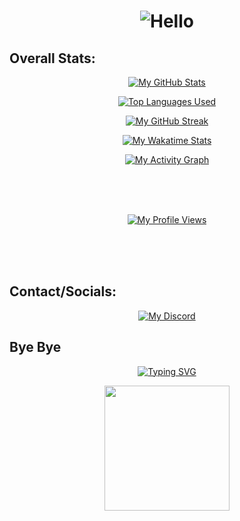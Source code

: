 <h1 align="center" href="https://github.com/bebe-Kexe"><img src="https://readme-typing-svg.demolab.com?font=Fira+Code&weight=700&size=29&duration=2000&pause=1000&color=27F4D2&center=true&vCenter=true&width=1000&lines=Welcome!;kexe+%3D+%22Cookies+In+English%22" alt="Hello" /></h1>

## Overall Stats:
<p align="center">
  <a href="https://github.com/bebe-Kexe">
    <img src="https://github-readme-stats.vercel.app/api?username=bebe-Kexe&show_icons=true&theme=tokyonight" alt="My GitHub Stats" />
  </a>
</p>
<p align="center">
  <a href="https://github.com/bebe-Kexe">
    <img src="https://github-readme-stats.vercel.app/api/top-langs/?username=bebe-Kexe&layout=compact&theme=tokyonight" alt="Top Languages Used" />
  </a>
</p>
<p align="center">
  <a href="https://github.com/bebe-Kexe">
    <img src="https://github-readme-streak-stats.herokuapp.com/?user=bebe-Kexe&theme=tokyonight" alt="My GitHub Streak" />
  </a>
</p>
<p align="center">
  <a href="https://github.com/bebe-Kexe">
    <img src="https://github-readme-stats.vercel.app/api/wakatime?username=bebe_kexe&theme=tokyonight" alt="My Wakatime Stats" />
  </a>
</p>
<p align="center">
  <a href="https://github.com/bebe-Kexe">
    <img src="https://github-readme-activity-graph.vercel.app/graph?username=bebe-Kexe&theme=tokyonight&bg_color=282A36&hide_border=true" alt="My Activity Graph" />
  </a>
</p>
<br>
<br>
<br>
<p align="center">
  <a href="https://github.com/bebe-Kexe">
    <img src="https://komarev.com/ghpvc/?username=bebe-Kexe&style=flat-square&color=27F4D2" alt="My Profile Views" />
  </a>
</p>
<br>
<br>
<br>


## Contact/Socials:
<p align="center">
  <a href="https://discord.gg/8xv9dHTR">
    <img src="https://img.shields.io/badge/Discord-7289DA?style=for-the-badge&logo=discord&logoColor=white" alt="My Discord" />
  </a>
</p>

## Bye Bye
<p align="center">  
  <a href="https://github.com/bebe-Kexe">
    <img src="https://readme-typing-svg.demolab.com?font=Fira+Code&weight=700&size=22&duration=2000&pause=1400&color=27F4D2&center=true&vCenter=true&width=435&lines=BYE+BYE" alt="Typing SVG" />
  </a>
</p>

<p align="center">
  <a href="https://github.com/bebe-Kexe">
    <img src="https://media.tenor.com/Bt7VJ0uQlSoAAAAM/cat-mewing-mew-cat.gif" width="200">
  </a>
</p>



